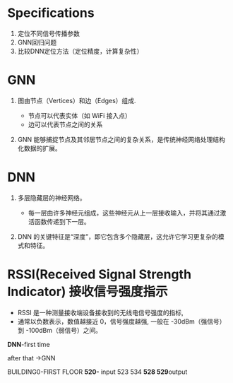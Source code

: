 # Specifications
1.	定位不同信号传播参数
2.	GNN回归问题
3.	比较DNN定位方法（定位精度，计算复杂性）

# GNN 
1. 图由节点（Vertices）和边（Edges）组成.
    - 节点可以代表实体（如 WiFi 接入点）
    - 边可以代表节点之间的关系

2. GNN 能够捕捉节点及其邻居节点之间的复杂关系，是传统神经网络处理结构化数据的扩展。

# DNN 
1. 多层隐藏层的神经网络。
    - 每一层由许多神经元组成，这些神经元从上一层接收输入，并将其通过激活函数传递到下一层。

2. DNN 的关键特征是“深度”，即它包含多个隐藏层，这允许它学习更复杂的模式和特征。

# RSSI(Received Signal Strength Indicator) 接收信号强度指示
- RSSI 是一种测量接收端设备接收到的无线电信号强度的指标, 
- 通常以负数表示，数值越接近 0，信号强度越强, 一般在 -30dBm（强信号）到 -100dBm（弱信号）之间。


**DNN**-first time

after that ->GNN

BUILDING0-FIRST FLOOR
**520-** input
523
534
**528 529**output